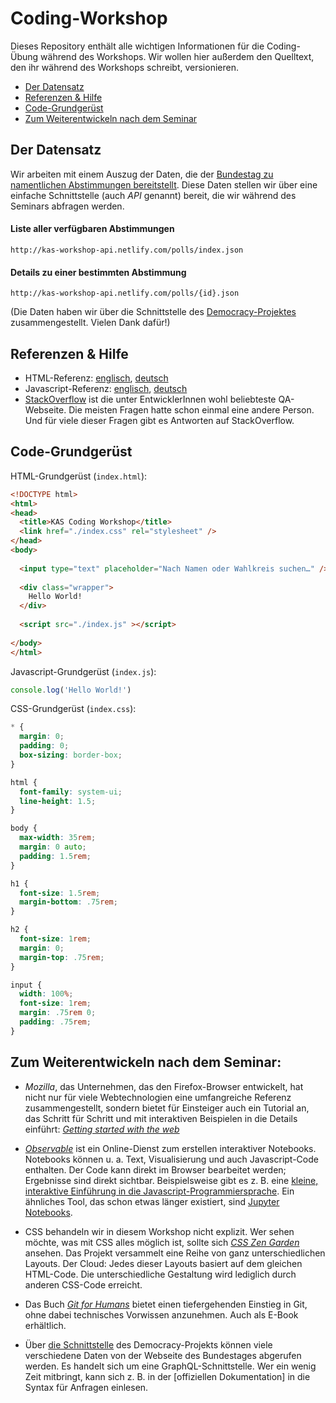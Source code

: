 # Coding-Workshop

Dieses Repository enthält alle wichtigen Informationen für die Coding-Übung während des Workshops. Wir wollen hier außerdem den Quelltext, den ihr während des Workshops schreibt, versionieren.

* [Der Datensatz](#der-datensatz)
* [Referenzen & Hilfe](#referenzen--hilfe)
* [Code-Grundgerüst](#code-grundgerüst)
* [Zum Weiterentwickeln nach dem Seminar](#zum-weiterentwickeln-nach-dem-seminar)

## Der Datensatz
Wir arbeiten mit einem Auszug der Daten, die der [Bundestag zu namentlichen Abstimmungen bereitstellt](https://www.bundestag.de/abstimmung). Diese Daten stellen wir über eine einfache Schnittstelle (auch *API* genannt) bereit, die wir während des Seminars abfragen werden.

#### Liste aller verfügbaren Abstimmungen
`http://kas-workshop-api.netlify.com/polls/index.json`
 
#### Details zu einer bestimmten Abstimmung
`http://kas-workshop-api.netlify.com/polls/{id}.json`

(Die Daten haben wir über die Schnittstelle des [Democracy-Projektes](https://www.democracy-deutschland.de/) zusammengestellt. Vielen Dank dafür!)

## Referenzen & Hilfe
* HTML-Referenz: [englisch](https://developer.mozilla.org/en-US/docs/Web/HTML/Reference), [deutsch](https://developer.mozilla.org/de/docs/Web/JavaScript/Reference)
* Javascript-Referenz: [englisch](https://developer.mozilla.org/en-US/docs/Web/JavaScript/Reference), [deutsch](https://developer.mozilla.org/de/docs/Web/HTML/Referenz)
* [StackOverflow](https://stackoverflow.com/) ist die unter EntwicklerInnen wohl beliebteste QA-Webseite. Die meisten Fragen hatte schon einmal eine andere Person. Und für viele dieser Fragen gibt es Antworten auf StackOverflow.

## Code-Grundgerüst

HTML-Grundgerüst (`index.html`):

```html
<!DOCTYPE html>
<html>
<head>
  <title>KAS Coding Workshop</title>
  <link href="./index.css" rel="stylesheet" />
</head>
<body>
  
  <input type="text" placeholder="Nach Namen oder Wahlkreis suchen…" />
  
  <div class="wrapper">
    Hello World!
  </div>
  
  <script src="./index.js" ></script>
  
</body>
</html>
```

Javascript-Grundgerüst (`index.js`):

```js
console.log('Hello World!')
```

CSS-Grundgerüst (`index.css`):

```css
* {
  margin: 0;
  padding: 0;
  box-sizing: border-box;
}

html {
  font-family: system-ui;
  line-height: 1.5;
}

body {
  max-width: 35rem;
  margin: 0 auto;
  padding: 1.5rem;
}

h1 {
  font-size: 1.5rem;
  margin-bottom: .75rem;
}

h2 {
  font-size: 1rem;
  margin: 0;
  margin-top: .75rem;
}

input {
  width: 100%;
  font-size: 1rem;
  margin: .75rem 0;
  padding: .75rem;
}
```

## Zum Weiterentwickeln nach dem Seminar:

* *Mozilla*, das Unternehmen, das den Firefox-Browser entwickelt, hat nicht nur für viele Webtechnologien eine umfangreiche Referenz zusammengestellt, sondern bietet für Einsteiger auch ein Tutorial an, das Schritt für Schritt und mit interaktiven Beispielen in die Details einführt: *[Getting started with the web](https://developer.mozilla.org/en-US/docs/Learn/Getting_started_with_the_web)*

* [*Observable*](https://observablehq.com) ist ein Online-Dienst zum erstellen interaktiver Notebooks. Notebooks können u. a. Text, Visualisierung und auch Javascript-Code enthalten. Der Code kann direkt im Browser bearbeitet werden; Ergebnisse sind direkt sichtbar. Beispielsweise gibt es z. B. eine [kleine, interaktive Einführung in die Javascript-Programmiersprache](https://observablehq.com/@uwdata/a-minimal-introduction-to-javascript-and-observable). Ein ähnliches Tool, das schon etwas länger existiert, sind [Jupyter Notebooks](https://jupyter.org/).

* CSS behandeln wir in diesem Workshop nicht explizit. Wer sehen möchte, was mit CSS alles möglich ist, sollte sich [*CSS Zen Garden*](https://www.csszengarden.com/) ansehen. Das Projekt versammelt eine Reihe von ganz unterschiedlichen Layouts. Der Cloud: Jedes dieser Layouts basiert auf dem gleichen HTML-Code. Die unterschiedliche Gestaltung wird lediglich durch anderen CSS-Code erreicht.

* Das Buch [*Git for Humans*](https://abookapart.com/products/git-for-humans) bietet einen tiefergehenden Einstieg in Git, ohne dabei technisches Vorwissen anzunehmen. Auch als E-Book erhältlich.

* Über [die Schnittstelle](https://internal.bundestag.io/graphiql) des Democracy-Projekts können viele verschiedene Daten von der Webseite des Bundestages abgerufen werden. Es handelt sich um eine GraphQL-Schnittstelle. Wer ein wenig Zeit mitbringt, kann sich z. B. in der [offiziellen Dokumentation] in die Syntax für Anfragen einlesen.
